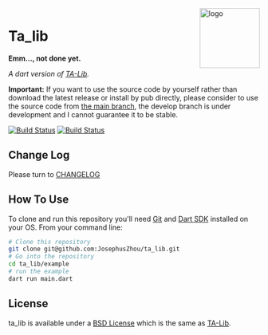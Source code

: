 <img src="https://ta-lib.org/images/icon.png" alt="logo" height="120" align="right" />

# Ta_lib

**Emm..., not done yet.**

*A dart version of [TA-Lib](https://ta-lib.org/).*

**Important:** If you want to use the source code by yourself rather than download the latest release or install by pub directly, please consider to use the source code from [the main branch](https://github.com/JosephusZhou/ta_lib/tree/main), the develop branch is under development and I cannot guarantee it to be stable.

[![Build Status](https://img.shields.io/github/stars/JosephusZhou/ta_lib.svg)](https://github.com/JosephusZhou/ta_lib)
[![Build Status](https://img.shields.io/github/forks/JosephusZhou/ta_lib.svg)](https://github.com/JosephusZhou/ta_lib)

## Change Log

Please turn to [CHANGELOG](./CHANGELOG.md)

## How To Use

To clone and run this repository you'll need [Git](https://git-scm.com) and [Dart SDK](https://dart.dev/) installed on your OS. From your command line:

``` bash
# Clone this repository
git clone git@github.com:JosephusZhou/ta_lib.git
# Go into the repository
cd ta_lib/example
# run the example
dart run main.dart 
```

## License

ta_lib is available under a [BSD License](LICENSE) which is the same as [TA-Lib](https://ta-lib.org/hdr_dev.html).